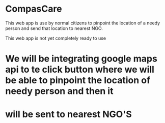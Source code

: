 # CompasCare

This web app is use by normal citizens to pinpoint the location of a needy person and send that location to nearest NGO.


This web app is not yet completely ready to use 
# We will be integrating google maps api to te click button where we will be able to pinpoint the location of needy person and then it
# will be sent to nearest NGO'S
